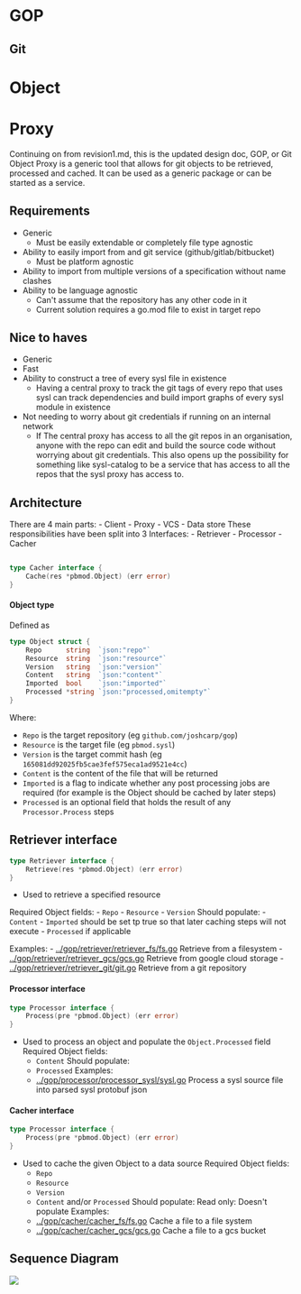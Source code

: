 # GOP
## Git
# Object
# Proxy

Continuing on from revision1.md, this is the updated design doc, 
GOP, or Git Object Proxy is a generic tool that allows for git objects to be retrieved, processed and cached. It can be used as a generic package or can be started as a service.

## Requirements
- Generic
    - Must be easily extendable or completely file type agnostic
- Ability to easily import from and git service (github/gitlab/bitbucket)
    - Must be platform agnostic
- Ability to import from multiple versions of a specification without name clashes
- Ability to be language agnostic
    - Can't assume that the repository has any other code in it
    - Current solution requires a go.mod file to exist in target repo

## Nice to haves
- Generic 
- Fast
- Ability to construct a tree of every sysl file in existence
    - Having a central proxy to track the git tags of every repo that uses sysl can track dependencies and build import graphs of every sysl module in existence
- Not needing to worry about git credentials if running on an internal network
    - If The central proxy has access to all the git repos in an organisation, anyone with the repo can edit and build the source code without worrying about git credentials. This also opens up the possibility for something like sysl-catalog to be a service that has access to all the repos that the sysl proxy has access to.

## Architecture
There are 4 main parts:
    - Client
    - Proxy
    - VCS
    - Data store
These responsibilities have been split into 3 Interfaces:
    - Retriever
    - Processor
    - Cacher
```go

type Cacher interface {
	Cache(res *pbmod.Object) (err error)
}
```
#### Object type
Defined as 
```go 
type Object struct {
	Repo      string  `json:"repo"`
	Resource  string  `json:"resource"`
	Version   string  `json:"version"`
	Content   string  `json:"content"`
	Imported  bool    `json:"imported"`
	Processed *string `json:"processed,omitempty"`
}
```
Where:
 - `Repo` is the target repository (eg `github.com/joshcarp/gop`)
 - `Resource` is the target file (eg `pbmod.sysl`)
 - `Version` is the target commit hash (eg `165081dd92025fb5cae3fef575eca1ad9521e4cc`)
 - `Content` is the content of the file that will be returned
 - `Imported` is a flag to indicate whether any post processing jobs are required (for example is the Object should be cached by later steps)
 - `Processed` is an optional field that holds the result of any `Processor.Process` steps


## Retriever interface
```go
type Retriever interface {
	Retrieve(res *pbmod.Object) (err error)
}
```
- Used to retrieve a specified resource
 
Required Object fields:
    - `Repo`
    - `Resource`
    - `Version`
Should populate:
    - `Content`
    - `Imported` should be set tp true so that later caching steps will not execute
    - `Processed` if applicable 
    
Examples:
    - [../gop/retriever/retriever_fs/fs.go]() Retrieve from a filesystem
    - [../gop/retriever/retriever_gcs/gcs.go]() Retrieve from google cloud storage
    - [../gop/retriever/retriever_git/git.go]() Retrieve from a git repository

#### Processor interface
```go
type Processor interface {
	Process(pre *pbmod.Object) (err error)
}
```
- Used to process an object and populate the `Object.Processed` field
Required Object fields:
    - `Content`
Should populate:
    - `Processed`
Examples:
    - [../gop/processor/processor_sysl/sysl.go]() Process a sysl source file into parsed sysl protobuf json  

#### Cacher interface
```go
type Processor interface {
	Process(pre *pbmod.Object) (err error)
}
```
- Used to cache the given Object to a data source
Required Object fields:
    - `Repo`
    - `Resource`
    - `Version`
    - `Content` and/or `Processed` 
Should populate: Read only: Doesn't populate
Examples:
    - [../gop/cacher/cacher_fs/fs.go]() Cache a file to a file system
    - [../gop/cacher/cacher_gcs/gcs.go]() Cache a file to a gcs bucket

## Sequence Diagram

<img src="https://www.plantuml.com/plantuml/png/dP51JuGm48Nl_8evOWBbJdH3ieddZVu2B4yabivcMiZwxqqfAhYOu9wObkatyzwhdA_53xr9ZgQ3zPGVw2Hy-IZf2LuwZ13rLQNJdun6xPJclc1f2y6PYzVEGE7Ygn5oboIryQHh_OOc8QB82-1dpmBP9BTEgvT1lyDVupDQydzEwYoiuHoQE9U8vX4B5G8_YDr5M2yR_VW_8BvR4ex12b7J9sMd7br6QyTW7AZdPZ0WorlcvOTWIqdQiCMLGulE-poFdT_tCGrBywhJtKffBCe_HD43dUAPHSrLkbu_q60tmwPVybljvfptfXh0iwT1MunrNnotH571DaDlFW40">
